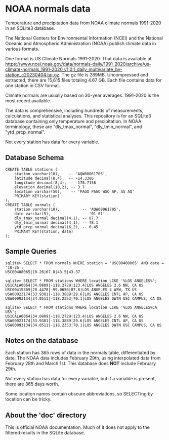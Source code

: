 # NOAA normals data
Temperature and precipitation data from NOAA climate normals 1991-2020 in an SQLite3 database.

The National Centers for Environmental Information (NCEI) and the National Oceanic and Atmospheric Administration (NOAA) publish climate data in various formats. 

One format is US Climate Normals 1991-2020. That data is available at https://www.ncei.noaa.gov/data/normals-daily/1991-2020/archive/us-climate-normals_1991-2020_v1.0.1_daily_multivariate_by-station_c20230404.tar.gz. The gz file is 289MB. Uncompressed and extracted, there are 15,615 files totaling 4.67 GB. Each file contains data for one station in CSV format.

Climate normals are usually based on 30-year averages. 1991-2020 is the most recent available. 

The data is comprehensive, including hundreds of measurements, calculations, and statistical analyses. This repository is for an SQLite3 database containing only temperature and precipitation. In NOAA terminology, these are "dly_tmax_normal", "dly_tmin_normal", and "ytd_prcp_normal".

Not every station has data for every variable. 

## Database Schema
```
CREATE TABLE stations (
    station varchar(10),    -- 'AQW00061705',
    latitude decimal(8,4),  -- -14.3306
    longitude decimal(8,4), -- -170.7136
    elevation decimal(10,2), -- 3.7
    location varchar(50),    -- 'PAGO PAGO WSO AP, AS AQ'
    PRIMARY KEY(station)
);
CREATE TABLE normals (
    station varchar(10),          -- 'AQW00061705',
    date varchar(5),              -- '01-01'
    dly_tmax_normal decimal(4,1), -- 87.7
    dly_tmin_normal decimal(4,1), -- 78.1
    ytd_prcp_normal decimal(6,2), -- 0.45
    PRIMARY KEY(station, date)
);
```
## Sample Queries
```
sqlite> SELECT * FROM normals WHERE station = 'USC00408065' AND date = '10-26';
USC00408065|10-26|67.8|43.5|43.37

sqlite> SELECT * FROM stations WHERE location LIKE '%LOS ANGELES%';
US1CALA0064|34.0809|-118.2729|123.4|LOS ANGELES 2.6 NW, CA US
USC00415369|28.4478|-99.0656|87.8|LOS ANGELES 4 WSW, TX US
USW00023174|33.9381|-118.3889|29.6|LOS ANGELES INTL AP, CA US
USW00093134|34.0511|-118.2353|70.1|LOS ANGELES DWTN USC CAMPUS, CA US

sqlite> SELECT * FROM stations WHERE location LIKE '%LOS ANGELES%CA US%';
US1CALA0064|34.0809|-118.2729|123.4|LOS ANGELES 2.6 NW, CA US
USW00023174|33.9381|-118.3889|29.6|LOS ANGELES INTL AP, CA US
USW00093134|34.0511|-118.2353|70.1|LOS ANGELES DWTN USC CAMPUS, CA US
```

## Notes on the database
Each station has 365 rows of data in the normals table, differentiated by date. The NOAA data includes February 29th, using interpolated data from February 28th and March 1st. This database does **NOT** include February 29th.

Not every station has data for every variable, but if a variable is present, there are 365 days worth.

Some location names contain obscure abbreviations, so SELECTing by location can be tricky.

## About the 'doc' directory
This is official NOAA documentation. Much of it does not apply to the filtered results in the SQLite database.
